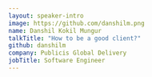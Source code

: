 ```yaml
---
layout: speaker-intro
image: https://github.com/danshilm.png
name: Danshil Kokil Mungur
talkTitle: "How to be a good client?"
github: danshilm
company: Publicis Global Delivery
jobTitle: Software Engineer
---
```

